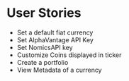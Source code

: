 # User Stories

- Set a default fiat currency
- Set AlphaVantage API Key
- Set NomicsAPI key
- Customize Coins displayed in ticker
- Create a portfolio
- View Metadata of a currency
